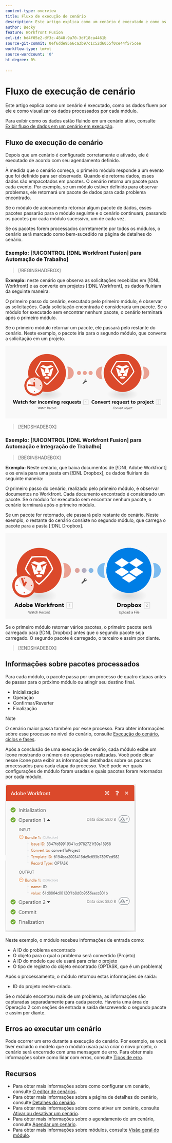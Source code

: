 ```yaml
---
content-type: overview
title: Fluxo de execução de cenário
description: Este artigo explica como um cenário é executado e como os dados fluem por ele. Ele também explica onde você pode encontrar informações sobre os dados processados e como lê-los.
author: Becky
feature: Workfront Fusion
exl-id: bd4f05e2-df3c-4848-9a70-3df18ca4461b
source-git-commit: 0ef6dde9566ca3b97c1c52d6055f0ce44f575cee
workflow-type: tm+mt
source-wordcount: '0'
ht-degree: 0%

---
```


# Fluxo de execução de cenário

Este artigo explica como um cenário é executado, como os dados fluem por ele e como visualizar os dados processados por cada módulo.

Para exibir como os dados estão fluindo em um cenário ativo, consulte [Exibir fluxo de dados em um cenário em execução](/help/workfront-fusion/manage-scenarios/view-scenario-data-flow.md).

## Fluxo de execução de cenário

Depois que um cenário é configurado corretamente e ativado, ele é executado de acordo com seu agendamento definido.

À medida que o cenário começa, o primeiro módulo responde a um evento que foi definido para ser observado. Quando ele retorna dados, esses dados são empacotados em pacotes. O cenário retorna um pacote para cada evento. Por exemplo, se um módulo estiver definido para observar problemas, ele retornará um pacote de dados para cada problema encontrado.

Se o módulo de acionamento retornar algum pacote de dados, esses pacotes passarão para o módulo seguinte e o cenário continuará, passando os pacotes por cada módulo sucessivo, um de cada vez.

Se os pacotes forem processados corretamente por todos os módulos, o cenário será marcado como bem-sucedido na página de detalhes do cenário.

### Exemplo: [!UICONTROL [!DNL Workfront Fusion] para Automação de Trabalho]

>[!BEGINSHADEBOX]

**Exemplo:** neste cenário que observa as solicitações recebidas em [!DNL Workfront] e as converte em projetos [!DNL Workfront], os dados fluiriam da seguinte maneira:

O primeiro passo do cenário, executado pelo primeiro módulo, é observar as solicitações. Cada solicitação encontrada é considerada um pacote. Se o módulo for executado sem encontrar nenhum pacote, o cenário terminará após o primeiro módulo.

Se o primeiro módulo retornar um pacote, ele passará pelo restante do cenário. Neste exemplo, o pacote iria para o segundo módulo, que converte a solicitação em um projeto.

![Fluxo de execução do cenário do Workfront](assets/example-execution-flow-wf-only.png)

>[!ENDSHADEBOX]

### Exemplo: [!UICONTROL [!DNL Workfront Fusion] para Automação e Integração de Trabalho]

>[!BEGINSHADEBOX]

**Exemplo:** Neste cenário, que baixa documentos de [!DNL Adobe Workfront] e os envia para uma pasta em [!DNL Dropbox], os dados fluiriam da seguinte maneira:

O primeiro passo do cenário, realizado pelo primeiro módulo, é observar documentos no Workfront. Cada documento encontrado é considerado um pacote. Se o módulo for executado sem encontrar nenhum pacote, o cenário terminará após o primeiro módulo.

Se um pacote for retornado, ele passará pelo restante do cenário. Neste exemplo, o restante do cenário consiste no segundo módulo, que carrega o pacote para a pasta [!DNL Dropbox].

![Fluxo de execução do cenário de integração](assets/example-execution-flow-wf-dropbox.png)

Se o primeiro módulo retornar vários pacotes, o primeiro pacote será carregado para [!DNL Dropbox] antes que o segundo pacote seja carregado. O segundo pacote é carregado, o terceiro e assim por diante.

>[!ENDSHADEBOX]

## Informações sobre pacotes processados

Para cada módulo, o pacote passa por um processo de quatro etapas antes de passar para o próximo módulo ou atingir seu destino final.

* Inicialização
* Operação
* Confirmar/Reverter
* Finalização

>[!NOTE]
>
>O cenário maior passa também por esse processo. Para obter informações sobre esse processo no nível do cenário, consulte [Execução do cenário, ciclos e fases](/help/workfront-fusion/references/scenarios/scenario-execution-cycles-phases.md).

Após a conclusão de uma execução de cenário, cada módulo exibe um ícone mostrando o número de operações realizadas. Você pode clicar nesse ícone para exibir as informações detalhadas sobre os pacotes processados para cada etapa do processo. Você pode ver quais configurações de módulo foram usadas e quais pacotes foram retornados por cada módulo.

![Pacotes processados](assets/Info-processed-bundles.png)

Neste exemplo, o módulo recebeu informações de entrada como:

* A ID do problema encontrado
* O objeto para o qual o problema será convertido (Projeto)
* A ID do modelo que ele usará para criar o projeto
* O tipo de registro do objeto encontrado (OPTASK, que é um problema)

Após o processamento, o módulo retornou estas informações de saída:

* ID do projeto recém-criado.

Se o módulo encontrou mais de um problema, as informações são capturadas separadamente para cada pacote. Haveria uma área de Operação 2 com seções de entrada e saída descrevendo o segundo pacote e assim por diante.

## Erros ao executar um cenário

Pode ocorrer um erro durante a execução do cenário. Por exemplo, se você tiver excluído o modelo que o módulo usará para criar o novo projeto, o cenário será encerrado com uma mensagem de erro. Para obter mais informações sobre como lidar com erros, consulte [Tipos de erro](/help/workfront-fusion/references/errors/error-processing.md).

## Recursos

* Para obter mais informações sobre como configurar um cenário, consulte [O editor de cenários](/help/workfront-fusion/get-started-with-fusion/navigate-fusion/scenario-editor.md).
* Para obter mais informações sobre a página de detalhes do cenário, consulte [Detalhes do cenário](/help/workfront-fusion/get-started-with-fusion/navigate-fusion/scenario-details.md).
* Para obter mais informações sobre como ativar um cenário, consulte [Ativar ou desativar um cenário](/help/workfront-fusion/manage-scenarios/activate-deactivate-scenarios.md).
* Para obter mais informações sobre o agendamento de um cenário, consulte [Agendar um cenário](/help/workfront-fusion/create-scenarios/config-scenarios-settings/schedule-a-scenario.md).
* Para obter mais informações sobre módulos, consulte [Visão geral do módulo](/help/workfront-fusion/get-started-with-fusion/understand-fusion/module-overview.md).

